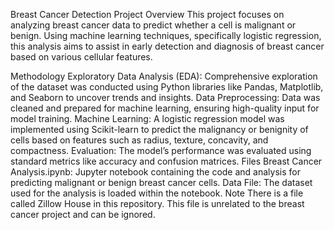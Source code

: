 Breast Cancer Detection Project
Overview
This project focuses on analyzing breast cancer data to predict whether a cell is malignant or benign. Using machine learning techniques, specifically logistic regression, this analysis aims to assist in early detection and diagnosis of breast cancer based on various cellular features.

Methodology
Exploratory Data Analysis (EDA): Comprehensive exploration of the dataset was conducted using Python libraries like Pandas, Matplotlib, and Seaborn to uncover trends and insights.
Data Preprocessing: Data was cleaned and prepared for machine learning, ensuring high-quality input for model training.
Machine Learning: A logistic regression model was implemented using Scikit-learn to predict the malignancy or benignity of cells based on features such as radius, texture, concavity, and compactness.
Evaluation: The model’s performance was evaluated using standard metrics like accuracy and confusion matrices.
Files
Breast Cancer Analysis.ipynb: Jupyter notebook containing the code and analysis for predicting malignant or benign breast cancer cells.
Data File: The dataset used for the analysis is loaded within the notebook.
Note
There is a file called Zillow House in this repository. This file is unrelated to the breast cancer project and can be ignored.
